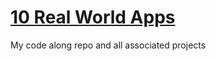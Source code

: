 # [10 Real World Apps](https://www.udemy.com/course/the-python-mega-course/)
My code along repo and all associated projects